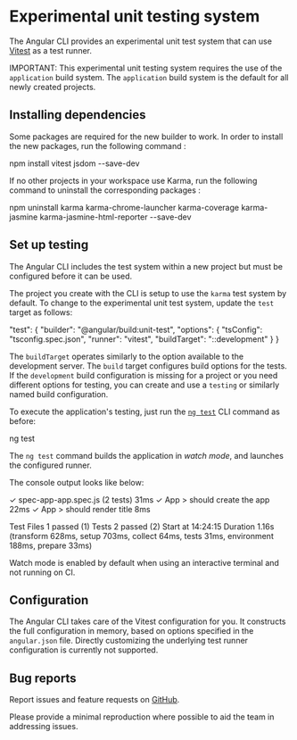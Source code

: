 # Experimental unit testing system

The Angular CLI provides an experimental unit test system that can use [Vitest](https://vitest.dev/) as a test runner.

IMPORTANT: This experimental unit testing system requires the use of the `application` build system.
The `application` build system is the default for all newly created projects.

## Installing dependencies

Some packages are required for the new builder to work. In order to install the new packages, run the following command : 

<docs-code language="bash">

npm install vitest jsdom --save-dev

</docs-code>

If no other projects in your workspace use Karma, run the following command to uninstall the corresponding packages :

<docs-code language="bash">

npm uninstall karma karma-chrome-launcher karma-coverage karma-jasmine karma-jasmine-html-reporter --save-dev

</docs-code>

## Set up testing

The Angular CLI includes the test system within a new project but must be configured before it can be used.

The project you create with the CLI is setup to use the `karma` test system by default.
To change to the experimental unit test system, update the `test` target as follows:

<docs-code language="json">
"test": {
  "builder": "@angular/build:unit-test",
  "options": {
    "tsConfig": "tsconfig.spec.json",
    "runner": "vitest",
    "buildTarget": "::development"
  }
}
</docs-code>

The `buildTarget` operates similarly to the option available to the development server.
The `build` target configures build options for the tests.
If the `development` build configuration is missing for a project or you need
different options for testing, you can create and use a `testing` or similarly named build configuration.

To execute the application's testing, just run the [`ng test`](cli/test) CLI command as before:

<docs-code language="shell">

ng test

</docs-code>

The `ng test` command builds the application in *watch mode*, and launches the configured runner.

The console output looks like below:

<docs-code language="shell">
 ✓ spec-app-app.spec.js (2 tests) 31ms
   ✓ App > should create the app 22ms
   ✓ App > should render title 8ms

 Test Files  1 passed (1)
      Tests  2 passed (2)
   Start at  14:24:15
   Duration  1.16s (transform 628ms, setup 703ms, collect 64ms, tests 31ms, environment 188ms, prepare 33ms)
</docs-code>

Watch mode is enabled by default when using an interactive terminal and not running on CI.

## Configuration

The Angular CLI takes care of the Vitest configuration for you. It constructs the full configuration in memory, based on options specified in the `angular.json` file.
Directly customizing the underlying test runner configuration is currently not supported.

## Bug reports

Report issues and feature requests on [GitHub](https://github.com/angular/angular-cli/issues).

Please provide a minimal reproduction where possible to aid the team in addressing issues.
